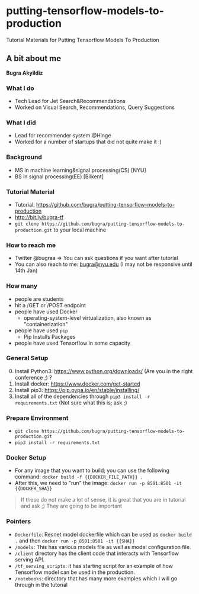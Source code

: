 # putting-tensorflow-models-to-production
Tutorial Materials for Putting Tensorflow Models To Production 

## A bit about me
**Bugra Akyildiz**

### What I do
- Tech Lead for Jet Search&Recommendations
- Worked on Visual Search, Recommendations, Query Suggestions

### What I did
- Lead for recommender system @Hinge
- Worked for a number of startups that did not quite make it :) 

### Background
- MS in machine learning&signal processing(CS) [NYU]
- BS in signal processing(EE) [Bilkent]


### Tutorial Material
- Tutorial: https://github.com/bugra/putting-tensorflow-models-to-production 
- http://bit.ly/bugra-tf
- `git clone https://github.com/bugra/putting-tensorflow-models-to-production.git` to your local machine


### How to reach me
- Twitter @bugraa => You can ask questions if you want after tutorial
- You can also reach to me: bugra@nyu.edu (I may not be responsive until 14th Jan)


### How many
- people are students
- hit a /GET or /POST endpoint
- people have used Docker
    - operating-system-level virtualization, also known as "containerization" 
- people have used `pip`
    - Pip Installs Packages
- people have used Tensorflow in some capacity


### General Setup
0. Install Python3: https://www.python.org/downloads/ (Are you in the right conference ;) ?
1. Install docker: https://www.docker.com/get-started
2. Install pip3: https://pip.pypa.io/en/stable/installing/
3. Install all of the dependencies through `pip3 install -r requirements.txt` (Not sure what this is; ask ;)


### Prepare Environment
- `git clone https://github.com/bugra/putting-tensorflow-models-to-production.git`
- `pip3 install -r requirements.txt`


### Docker Setup
- For any image that you want to build; you can use the following command: `docker build -f {{DOCKER_FILE_PATH}} .`
- After this, we need to "run" the image: `docker run -p 8501:8501 -it {{DOCKER_SHA}}`

> If these do not make a lot of sense, it is great that you are in tutorial and ask ;) They are going to be important


### Pointers
- `Dockerfile`: Resnet model dockerfile which can be used as `docker build .` and then `docker run -p 8501:8501 -it {{SHA}}`
- `/models`: This has various models file as well as model configuration file.
- `/client` directory has the client code that interacts with Tensorflow serving API.
- `/tf_serving_scripts`: it has starting script for an example of how Tensorflow model can be used in the production.
- `/notebooks`: directory that has many more examples which I will go through in the tutorial